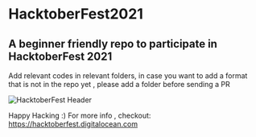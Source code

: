 # HacktoberFest2021

## A beginner friendly repo to participate in HacktoberFest 2021
Add relevant codes in relevant folders, in case you want to add a format that is not in the repo yet , please add a folder before sending a PR

![HacktoberFest Header](https://hacktoberfest.digitalocean.com/_nuxt/img/logo-hacktoberfest-full.f42e3b1.svg)

Happy Hacking :)
For more info , checkout: https://hacktoberfest.digitalocean.com
